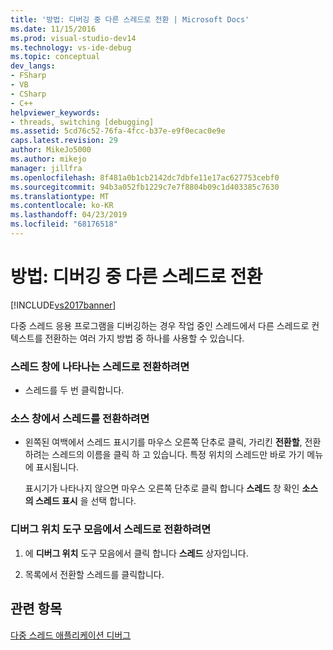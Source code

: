 ```yaml
---
title: '방법: 디버깅 중 다른 스레드로 전환 | Microsoft Docs'
ms.date: 11/15/2016
ms.prod: visual-studio-dev14
ms.technology: vs-ide-debug
ms.topic: conceptual
dev_langs:
- FSharp
- VB
- CSharp
- C++
helpviewer_keywords:
- threads, switching [debugging]
ms.assetid: 5cd76c52-76fa-4fcc-b37e-e9f0ecac0e9e
caps.latest.revision: 29
author: MikeJo5000
ms.author: mikejo
manager: jillfra
ms.openlocfilehash: 8f481a0b1cb2142dc7dbfe11e17ac627753cebf0
ms.sourcegitcommit: 94b3a052fb1229c7e7f8804b09c1d403385c7630
ms.translationtype: MT
ms.contentlocale: ko-KR
ms.lasthandoff: 04/23/2019
ms.locfileid: "68176518"
---
```

# <a name="how-to-switch-to-another-thread-while-debugging"></a>방법: 디버깅 중 다른 스레드로 전환
[!INCLUDE[vs2017banner](../includes/vs2017banner.md)]

다중 스레드 응용 프로그램을 디버깅하는 경우 작업 중인 스레드에서 다른 스레드로 컨텍스트를 전환하는 여러 가지 방법 중 하나를 사용할 수 있습니다.  
  
### <a name="to-switch-to-any-thread-that-appears-in-the-threads-window"></a>스레드 창에 나타나는 스레드로 전환하려면  
  
- 스레드를 두 번 클릭합니다.  
  
### <a name="to-switch-to-a-thread-in-a-source-window"></a>소스 창에서 스레드를 전환하려면  
  
- 왼쪽된 여백에서 스레드 표시기를 마우스 오른쪽 단추로 클릭, 가리킨 **전환할**, 전환 하려는 스레드의 이름을 클릭 하 고 있습니다. 특정 위치의 스레드만 바로 가기 메뉴에 표시됩니다.  
  
     표시기가 나타나지 않으면 마우스 오른쪽 단추로 클릭 합니다 **스레드** 창 확인 **소스의 스레드 표시** 을 선택 합니다.  
  
### <a name="to-switch-to-a-thread-in-the-debug-location-toolbar"></a>디버그 위치 도구 모음에서 스레드로 전환하려면  
  
1. 에 **디버그 위치** 도구 모음에서 클릭 합니다 **스레드** 상자입니다.  
  
2. 목록에서 전환할 스레드를 클릭합니다.  
  
## <a name="see-also"></a>관련 항목  
 [다중 스레드 애플리케이션 디버그](../debugger/debug-multithreaded-applications-in-visual-studio.md)
